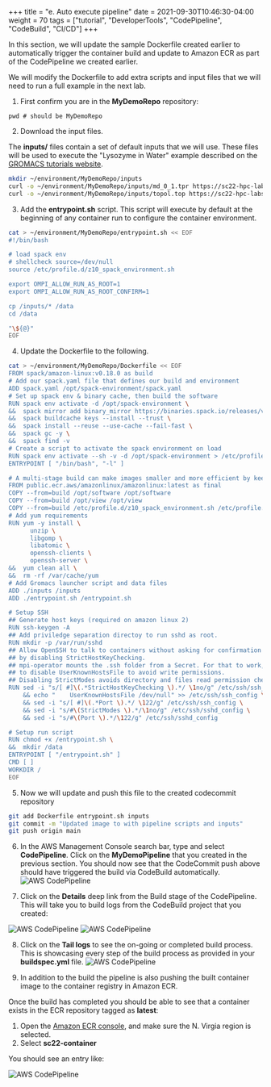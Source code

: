 +++
title = "e. Auto execute pipeline"
date = 2021-09-30T10:46:30-04:00
weight = 70
tags = ["tutorial", "DeveloperTools", "CodePipeline", "CodeBuild", "CI/CD"]
+++

In this section, we will update the sample Dockerfile created earlier to automatically trigger the container build and update to Amazon ECR as part of the CodePipeline we created earlier.

We will modify the Dockerfile to add extra scripts and input files that we will need to run a full example in the next lab.

1. First confirm you are in the **MyDemoRepo** repository:

```
pwd # should be MyDemoRepo
```

2. Download the input files.  

The **inputs/** files contain a set of default inputs that we will use.  These files will be used to execute the "Lysozyme in Water" example described on the [GROMACS tutorials website](http://www.mdtutorials.com/gmx/lysozyme/index.html).

```bash
mkdir ~/environment/MyDemoRepo/inputs
curl -o ~/environment/MyDemoRepo/inputs/md_0_1.tpr https://sc22-hpc-labs.s3.amazonaws.com/gromacs/inputs/md_0_1.tpr
curl -o ~/environment/MyDemoRepo/inputs/topol.top https://sc22-hpc-labs.s3.amazonaws.com/gromacs/inputs/topol.top
```

3. Add the **entrypoint.sh** script. This script will execute by default at the beginning of any container run to configure the container environment.

```bash
cat > ~/environment/MyDemoRepo/entrypoint.sh << EOF
#!/bin/bash

# load spack env
# shellcheck source=/dev/null
source /etc/profile.d/z10_spack_environment.sh

export OMPI_ALLOW_RUN_AS_ROOT=1
export OMPI_ALLOW_RUN_AS_ROOT_CONFIRM=1

cp /inputs/* /data
cd /data

"\${@}"
EOF
```

4. Update the Dockerfile to the following. 

```bash
cat > ~/environment/MyDemoRepo/Dockerfile << EOF
FROM spack/amazon-linux:v0.18.0 as build
# Add our spack.yaml file that defines our build and environment
ADD spack.yaml /opt/spack-environment/spack.yaml
# Set up spack env & binary cache, then build the software
RUN spack env activate -d /opt/spack-environment \
&&  spack mirror add binary_mirror https://binaries.spack.io/releases/v0.18 \
&&  spack buildcache keys --install --trust \
&&  spack install --reuse --use-cache --fail-fast \
&&  spack gc -y \
&&  spack find -v
# Create a script to activate the spack environment on load
RUN spack env activate --sh -v -d /opt/spack-environment > /etc/profile.d/z10_spack_environment.sh 
ENTRYPOINT [ "/bin/bash", "-l" ]

# A multi-stage build can make images smaller and more efficient by keeping only files we need
FROM public.ecr.aws/amazonlinux/amazonlinux:latest as final
COPY --from=build /opt/software /opt/software
COPY --from=build /opt/view /opt/view
COPY --from=build /etc/profile.d/z10_spack_environment.sh /etc/profile.d/z10_spack_environment.sh
# Add yum requirements
RUN yum -y install \
      unzip \
      libgomp \
      libatomic \
      openssh-clients \
      openssh-server \
&&  yum clean all \
&&  rm -rf /var/cache/yum
# Add Gromacs launcher script and data files
ADD ./inputs /inputs
ADD ./entrypoint.sh /entrypoint.sh

# Setup SSH
## Generate host keys (required on amazon linux 2)
RUN ssh-keygen -A
## Add priviledge separation directoy to run sshd as root.
RUN mkdir -p /var/run/sshd
## Allow OpenSSH to talk to containers without asking for confirmation
## by disabling StrictHostKeyChecking.
## mpi-operator mounts the .ssh folder from a Secret. For that to work, we need
## to disable UserKnownHostsFile to avoid write permissions.
## Disabling StrictModes avoids directory and files read permission checks.
RUN sed -i "s/[ #]\(.*StrictHostKeyChecking \).*/ \1no/g" /etc/ssh/ssh_config \
    && echo "    UserKnownHostsFile /dev/null" >> /etc/ssh/ssh_config \
    && sed -i "s/[ #]\(.*Port \).*/ \122/g" /etc/ssh/ssh_config \
    && sed -i "s/#\(StrictModes \).*/\1no/g" /etc/ssh/sshd_config \
    && sed -i "s/#\(Port \).*/\122/g" /etc/ssh/sshd_config

# Setup run script
RUN chmod +x /entrypoint.sh \
&&  mkdir /data
ENTRYPOINT [ "/entrypoint.sh" ]
CMD [ ]
WORKDIR /
EOF
```

5. Now we will update and push this file to the created codecommit repository
```bash
git add Dockerfile entrypoint.sh inputs
git commit -m "Updated image to with pipeline scripts and inputs"
git push origin main
```

6. In the AWS Management Console search bar, type and select **CodePipeline**. Click on the **MyDemoPipeline** that you created in the previous section. You should now see that the CodeCommit push above should have triggered the build via CodeBuild automatically. 
![AWS CodePipeline](/images/cicd/codepipeline-6.png)

7. Click on the **Details** deep link from the Build stage of the CodePipeline. This will take you to build logs from the CodeBuild project that you created:

![AWS CodePipeline](/images/cicd/codepipeline-7.png)
![AWS CodePipeline](/images/cicd/codepipeline-8.png)


8. Click on the **Tail logs** to see the on-going or completed build process. This is showcasing every step of the build process as provided in your **buildspec.yml** file.
![AWS CodePipeline](/images/cicd/codepipeline-9.png)

9. In addition to the build the pipeline is also pushing the built container image to the container registry in Amazon ECR. 

Once the build has completed you should be able to see that a container exists in the ECR repository tagged as **latest**:
1. Open the [Amazon ECR console](https://console.aws.amazon.com/ecr/repositories), and make sure the N. Virgia region is selected.
2. Select **sc22-container**

You should see an entry like:

![AWS CodePipeline](/images/cicd/updatebuild-1.png)
